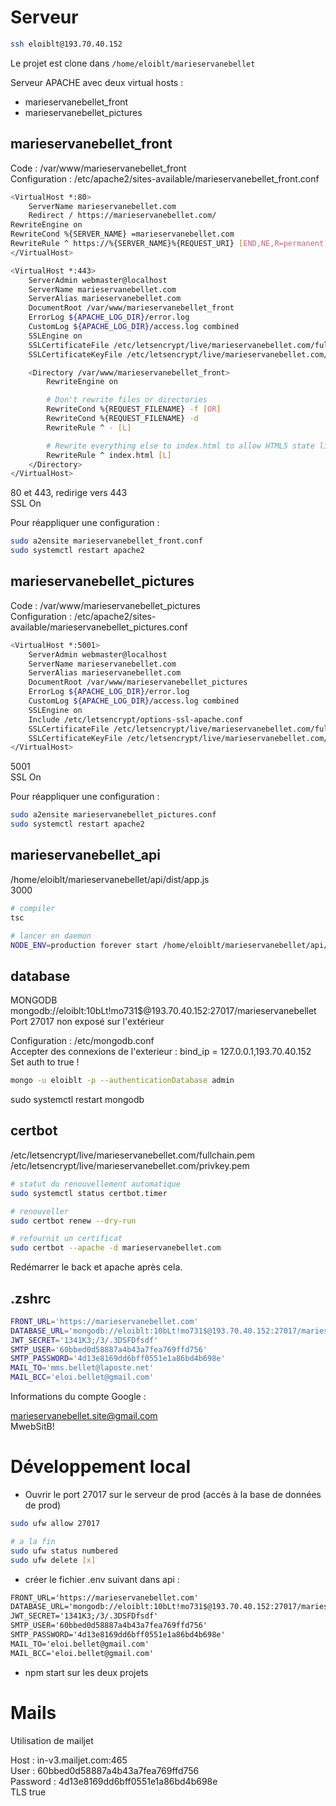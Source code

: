 # Serveur

```sh
ssh eloiblt@193.70.40.152
```

Le projet est clone dans `/home/eloiblt/marieservanebellet`  

Serveur APACHE avec deux virtual hosts : 
- marieservanebellet_front
- marieservanebellet_pictures

## marieservanebellet_front

Code : /var/www/marieservanebellet_front  
Configuration : /etc/apache2/sites-available/marieservanebellet_front.conf  

```sh
<VirtualHost *:80>
    ServerName marieservanebellet.com
    Redirect / https://marieservanebellet.com/
RewriteEngine on
RewriteCond %{SERVER_NAME} =marieservanebellet.com
RewriteRule ^ https://%{SERVER_NAME}%{REQUEST_URI} [END,NE,R=permanent]
</VirtualHost>

<VirtualHost *:443>
    ServerAdmin webmaster@localhost
    ServerName marieservanebellet.com
    ServerAlias marieservanebellet.com
    DocumentRoot /var/www/marieservanebellet_front
    ErrorLog ${APACHE_LOG_DIR}/error.log
    CustomLog ${APACHE_LOG_DIR}/access.log combined
    SSLEngine on
    SSLCertificateFile /etc/letsencrypt/live/marieservanebellet.com/fullchain.pem
    SSLCertificateKeyFile /etc/letsencrypt/live/marieservanebellet.com/privkey.pem

    <Directory /var/www/marieservanebellet_front>
        RewriteEngine on

        # Don't rewrite files or directories
        RewriteCond %{REQUEST_FILENAME} -f [OR]
        RewriteCond %{REQUEST_FILENAME} -d
        RewriteRule ^ - [L]

        # Rewrite everything else to index.html to allow HTML5 state links
        RewriteRule ^ index.html [L]
    </Directory>
</VirtualHost>
```

80 et 443, redirige vers 443  
SSL On  

Pour réappliquer une configuration : 

```sh
sudo a2ensite marieservanebellet_front.conf
sudo systemctl restart apache2
```

## marieservanebellet_pictures

Code : /var/www/marieservanebellet_pictures  
Configuration : /etc/apache2/sites-available/marieservanebellet_pictures.conf  

```sh
<VirtualHost *:5001>
    ServerAdmin webmaster@localhost
    ServerName marieservanebellet.com
    ServerAlias marieservanebellet.com
    DocumentRoot /var/www/marieservanebellet_pictures
    ErrorLog ${APACHE_LOG_DIR}/error.log
    CustomLog ${APACHE_LOG_DIR}/access.log combined
    SSLEngine on
    Include /etc/letsencrypt/options-ssl-apache.conf
    SSLCertificateFile /etc/letsencrypt/live/marieservanebellet.com/fullchain.pem
    SSLCertificateKeyFile /etc/letsencrypt/live/marieservanebellet.com/privkey.pem
</VirtualHost>
```

5001  
SSL On

Pour réappliquer une configuration : 

```sh
sudo a2ensite marieservanebellet_pictures.conf
sudo systemctl restart apache2
```

## marieservanebellet_api

/home/eloiblt/marieservanebellet/api/dist/app.js  
3000  

```sh
# compiler
tsc

# lancer en daemon
NODE_ENV=production forever start /home/eloiblt/marieservanebellet/api/dist/app.js  
```

## database

MONGODB  
mongodb://eloiblt:10bLt!mo731$@193.70.40.152:27017/marieservanebellet  
Port 27017 non exposé sur l'extérieur  

Configuration : /etc/mongodb.conf  
Accepter des connexions de l'exterieur : bind_ip = 127.0.0.1,193.70.40.152  
Set auth to true !  

```sh
mongo -u eloiblt -p --authenticationDatabase admin
```

sudo systemctl restart mongodb

## certbot

/etc/letsencrypt/live/marieservanebellet.com/fullchain.pem
/etc/letsencrypt/live/marieservanebellet.com/privkey.pem

```sh
# statut du renouvellement automatique
sudo systemctl status certbot.timer

# renouveller
sudo certbot renew --dry-run

# refournit un certificat
sudo certbot --apache -d marieservanebellet.com
```

Redémarrer le back et apache après cela. 

## .zshrc

```sh
FRONT_URL='https://marieservanebellet.com'
DATABASE_URL='mongodb://eloiblt:10bLt!mo731$@193.70.40.152:27017/marieservanebellet'
JWT_SECRET='1341K3;/3/.3DSFDfsdf'
SMTP_USER='60bbed0d58887a4b43a7fea769ffd756'
SMTP_PASSWORD='4d13e8169dd6bff0551e1a86bd4b698e'
MAIL_TO='mms.bellet@laposte.net'
MAIL_BCC='eloi.bellet@gmail.com'
```

Informations du compte Google :

marieservanebellet.site@gmail.com  
MwebSitB!  

# Développement local

- Ouvrir le port 27017 sur le serveur de prod (accès à la base de données de prod)

```sh
sudo ufw allow 27017

# a la fin
sudo ufw status numbered
sudo ufw delete [x]
```

- créer le fichier .env suivant dans api : 

```txt
FRONT_URL='https://marieservanebellet.com'
DATABASE_URL='mongodb://eloiblt:10bLt!mo731$@193.70.40.152:27017/marieservanebellet'
JWT_SECRET='1341K3;/3/.3DSFDfsdf'
SMTP_USER='60bbed0d58887a4b43a7fea769ffd756'
SMTP_PASSWORD='4d13e8169dd6bff0551e1a86bd4b698e'
MAIL_TO='eloi.bellet@gmail.com'
MAIL_BCC='eloi.bellet@gmail.com'
```

- npm start sur les deux projets

# Mails

Utilisation de mailjet

Host : in-v3.mailjet.com:465  
User : 60bbed0d58887a4b43a7fea769ffd756  
Password : 4d13e8169dd6bff0551e1a86bd4b698e  
TLS true